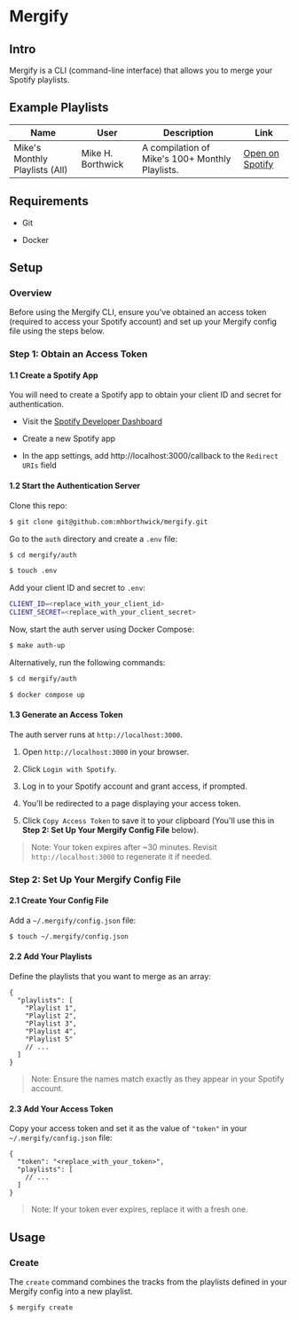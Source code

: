 # Mergify

## Intro

Mergify is a CLI (command-line interface) that allows you to merge your Spotify playlists.

## Example Playlists

| Name                           | User              | Description                                     | Link                                                                                            |
| ------------------------------ | ----------------- | ----------------------------------------------- | ----------------------------------------------------------------------------------------------- |
| Mike's Monthly Playlists (All) | Mike H. Borthwick | A compilation of Mike's 100+ Monthly Playlists. | [Open on Spotify](https://open.spotify.com/playlist/70uxSG71AXTg0yHaeCd5AJ?si=37804c54156e404b) |

## Requirements

- Git

- Docker

<!-- ## Install -->

## Setup

### Overview

Before using the Mergify CLI, ensure you've obtained an access token (required to access your Spotify account) and set up your Mergify config file using the steps below.

### Step 1: Obtain an Access Token

#### 1.1 Create a Spotify App

You will need to create a Spotify app to obtain your client ID and secret for authentication.

- Visit the [Spotify Developer Dashboard](https://developer.spotify.com/dashboard)

- Create a new Spotify app

- In the app settings, add http://localhost:3000/callback to the `Redirect URIs` field

#### 1.2 Start the Authentication Server

Clone this repo:

```sh
$ git clone git@github.com:mhborthwick/mergify.git
```

Go to the `auth` directory and create a `.env` file:

```sh
$ cd mergify/auth

$ touch .env
```

Add your client ID and secret to `.env`:

```sh
CLIENT_ID=<replace_with_your_client_id>
CLIENT_SECRET=<replace_with_your_client_secret>
```

Now, start the auth server using Docker Compose:

```sh
$ make auth-up
```

Alternatively, run the following commands:

```sh
$ cd mergify/auth

$ docker compose up
```

#### 1.3 Generate an Access Token

The auth server runs at `http://localhost:3000`.

1. Open `http://localhost:3000` in your browser.

1. Click `Login with Spotify`.

1. Log in to your Spotify account and grant access, if prompted.

1. You’ll be redirected to a page displaying your access token.

1. Click `Copy Access Token` to save it to your clipboard (You'll use this in **Step 2: Set Up Your Mergify Config File** below).

> Note: Your token expires after ~30 minutes. Revisit `http://localhost:3000` to regenerate it if needed.

### Step 2: Set Up Your Mergify Config File

#### 2.1 Create Your Config File

Add a `~/.mergify/config.json` file:

```sh
$ touch ~/.mergify/config.json
```

#### 2.2 Add Your Playlists

Define the playlists that you want to merge as an array:

```jsonc
{
  "playlists": [
    "Playlist 1",
    "Playlist 2",
    "Playlist 3",
    "Playlist 4",
    "Playlist 5"
    // ...
  ]
}
```

> Note: Ensure the names match exactly as they appear in your Spotify account.

#### 2.3 Add Your Access Token

Copy your access token and set it as the value of `"token"` in your `~/.mergify/config.json` file:

```jsonc
{
  "token": "<replace_with_your_token>",
  "playlists": [
    // ...
  ]
}
```

> Note: If your token ever expires, replace it with a fresh one.

## Usage

### Create

The `create` command combines the tracks from the playlists defined in your Mergify config into a new playlist.

```sh
$ mergify create
```
